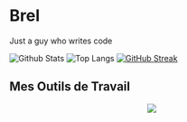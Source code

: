 # Brel

Just a guy who writes code

![Github Stats](https://github-readme-stats.vercel.app/api?username=brelnosse&show_icons=true&theme=dark)
![Top Langs](https://github-readme-stats.vercel.app/api/top-langs/?username=brelnosse&langs_count=8&layout=compact&theme=dark)
[![GitHub Streak](https://streak-stats.demolab.com/?user=brelnosse&theme=dark)](https://git.io/streak-stats)

## Mes Outils de Travail
<p align="center">
  <a href="https://skillicons.dev">
    <img src="https://skillicons.dev/icons?i=vscode,python,php,c,java,flutter,js,typescript,firebase,github,nodejs,express,mongodb,discord,postman,swaggerUI" />
  </a>
</p>

